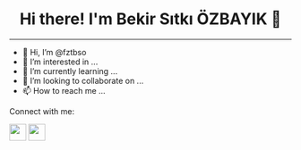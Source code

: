 <center><h1>Hi there! I'm Bekir Sıtkı ÖZBAYIK 👋 </h1></center>
<hr>


- 👋 Hi, I’m @fztbso
- 👀 I’m interested in ...
- 🌱 I’m currently learning ...
- 💞️ I’m looking to collaborate on ...
- 📫 How to reach me ...

<!---
fztbso/fztbso is a ✨ special ✨ repository because its `README.md` (this file) appears on your GitHub profile.
You can click the Preview link to take a look at your changes.
--->

Connect with me:

<a href=https://www.linkedin.com/in/bekirsitkiozbayik/><img src=https://cdn-icons-png.flaticon.com/512/174/174857.png width=30 height=30></a>
<a href=https://www.instagram.com/bekirsitkiozbayik/><img src=https://upload.wikimedia.org/wikipedia/commons/thumb/e/e7/Instagram_logo_2016.svg/2048px-Instagram_logo_2016.svg.png width=30 height=30></a>
